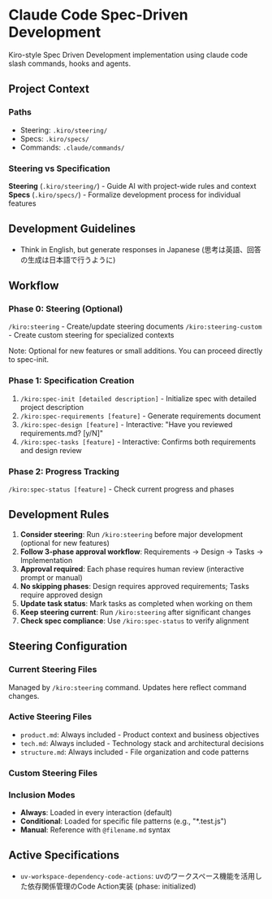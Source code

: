 # Claude Code Spec-Driven Development

Kiro-style Spec Driven Development implementation using claude code slash commands, hooks and agents.

## Project Context

### Paths
- Steering: `.kiro/steering/`
- Specs: `.kiro/specs/`
- Commands: `.claude/commands/`

### Steering vs Specification

**Steering** (`.kiro/steering/`) - Guide AI with project-wide rules and context
**Specs** (`.kiro/specs/`) - Formalize development process for individual features

## Development Guidelines
- Think in English, but generate responses in Japanese (思考は英語、回答の生成は日本語で行うように)

## Workflow

### Phase 0: Steering (Optional)
`/kiro:steering` - Create/update steering documents
`/kiro:steering-custom` - Create custom steering for specialized contexts

Note: Optional for new features or small additions. You can proceed directly to spec-init.

### Phase 1: Specification Creation
1. `/kiro:spec-init [detailed description]` - Initialize spec with detailed project description
2. `/kiro:spec-requirements [feature]` - Generate requirements document
3. `/kiro:spec-design [feature]` - Interactive: "Have you reviewed requirements.md? [y/N]"
4. `/kiro:spec-tasks [feature]` - Interactive: Confirms both requirements and design review

### Phase 2: Progress Tracking
`/kiro:spec-status [feature]` - Check current progress and phases

## Development Rules
1. **Consider steering**: Run `/kiro:steering` before major development (optional for new features)
2. **Follow 3-phase approval workflow**: Requirements → Design → Tasks → Implementation
3. **Approval required**: Each phase requires human review (interactive prompt or manual)
4. **No skipping phases**: Design requires approved requirements; Tasks require approved design
5. **Update task status**: Mark tasks as completed when working on them
6. **Keep steering current**: Run `/kiro:steering` after significant changes
7. **Check spec compliance**: Use `/kiro:spec-status` to verify alignment

## Steering Configuration

### Current Steering Files
Managed by `/kiro:steering` command. Updates here reflect command changes.

### Active Steering Files
- `product.md`: Always included - Product context and business objectives
- `tech.md`: Always included - Technology stack and architectural decisions
- `structure.md`: Always included - File organization and code patterns

### Custom Steering Files
<!-- Added by /kiro:steering-custom command -->
<!-- Format:
- `filename.md`: Mode - Pattern(s) - Description
  Mode: Always|Conditional|Manual
  Pattern: File patterns for Conditional mode
-->

### Inclusion Modes
- **Always**: Loaded in every interaction (default)
- **Conditional**: Loaded for specific file patterns (e.g., "*.test.js")
- **Manual**: Reference with `@filename.md` syntax

## Active Specifications
- `uv-workspace-dependency-code-actions`: uvのワークスペース機能を活用した依存関係管理のCode Action実装 (phase: initialized)
